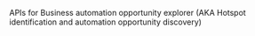 APIs for Business automation opportunity explorer (AKA Hotspot identification and automation opportunity discovery)
